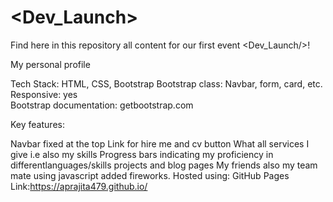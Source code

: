 # <Dev_Launch>
Find here in this repository all content for our first event <Dev_Launch/>!

My personal profile

Tech Stack: HTML, CSS, Bootstrap Bootstrap class: Navbar, form, card, etc.   
Responsive: yes   
Bootstrap documentation: getbootstrap.com

Key features:

Navbar fixed at the top
Link for hire me and cv button
What all services I give i.e also my skills
Progress bars indicating my proficiency in differentlanguages/skills
projects and blog pages
My friends also my team mate
using javascript added fireworks.
Hosted using: GitHub Pages Link:https://aprajita479.github.io/
